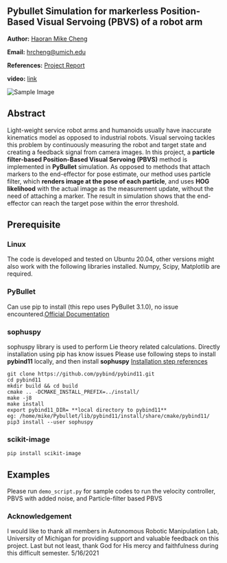 ## Pybullet Simulation for markerless Position-Based Visual Servoing (PBVS) of a robot arm

**Author:** [Haoran Mike Cheng](https://www.linkedin.com/in/hrcheng/)

**Email:** hrcheng@umich.edu

**References:** [Project Report](https://drive.google.com/file/d/1RTxMGtyoRdckZbu1weEqGqMV1YU7K-99/view?usp=sharing)

**video:** [link](https://drive.google.com/file/d/1CJzujuzSmLbED6PKnHZAKvR8Pr7eE_Hm/view?usp=sharing)

![Sample Image](https://drive.google.com/uc?export=view&id=1SN8ObK_XjMm3gslmQTcdCA_5doAEI9a0)

## Abstract
Light-weight service robot arms and humanoids usually have inaccurate kinematics model as opposed to industrial robots. Visual servoing tackles this problem by continuously measuring the robot and target state and creating a feedback signal from camera images. In this project, a **particle filter-based Position-Based Visual Servoing (PBVS)** method is implemented in **PyBullet** simulation. As opposed to methods that attach markers to the end-effector for pose estimate, our method uses particle filter, which **renders image at the pose of each particle**, and uses **HOG likelihood** with the actual image as the measurement update, without the need of attaching a marker. The result in simulation shows that the end-effector can reach the target pose within the error threshold. 

## Prerequisite
### **Linux**
The code is developed and tested on Ubuntu 20.04, other versions might also work with the following libraries installed. Numpy, Scipy, Matplotlib are required.

### **PyBullet**
Can use pip to install (this repo uses PyBullet 3.1.0), no issue encountered.[Official Documentation](https://pybullet.org/wordpress/)
 
### **sophuspy**
sophuspy library is used to perform Lie theory related calculations. 
Directly installation using pip has know issues 
Please use following steps to install **pybind11** locally, and then install **sophuspy**
[Installation step references](https://github.com/craigstar/SophusPy/issues/3)
```
git clone https://github.com/pybind/pybind11.git
cd pybind11
mkdir build && cd build
cmake .. -DCMAKE_INSTALL_PREFIX=../install/
make -j8
make install
export pybind11_DIR= **local directory to pybind11**
eg: /home/mike/Pybullet/lib/pybind11/install/share/cmake/pybind11/
pip3 install --user sophuspy
```
### **scikit-image**
```
pip install scikit-image
```
## Examples 
Please run `demo_script.py` for sample codes to run the velocity controller, PBVS with added noise, and Particle-filter based PBVS

### Acknowledgement
I would like to thank all members in Autonomous Robotic Manipulation Lab, University of Michigan for providing support and valuable feedback on this project. Last but not least, thank God for His mercy and faithfulness during this difficult semester. 5/16/2021
